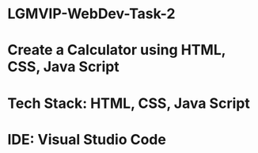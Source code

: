 # LGMVIP-WebDev-Task-2
# Create a Calculator using HTML, CSS, Java Script
# Tech Stack: HTML, CSS, Java Script
# IDE: Visual Studio Code
